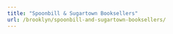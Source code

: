 ```yaml
---
title: "Spoonbill & Sugartown Booksellers"
url: /brooklyn/spoonbill-and-sugartown-booksellers/
---
```

